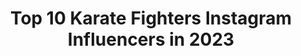 ---
title: Top 10 Karate Fighters Instagram Influencers in 2023
description: >-
  Find top karate fighters Instagram influencers in 2023. Most popular hashtags: #karate #sport #fitness #training.
platform: Instagram
hits: 7
text_top: Discover the most popular Instagram accounts on inBeat.
text_bottom: Our database has 7 Instagram influencers like this for you to connect with.
profiles:
  - username: "anshan_khosravi"
    fullname: >-
      A N S H A N    K H O S R A V I
    bio: >-
      3x national champion 🥇🥇🥇 Karate fighter 🥋 Sweden Stockholm🇸🇪 كار خوبه خدا درست كنه🧿
    location: "Sweden"
    followers: 17651
    engagement: 688
    commentsToLikes: 0.064880
    id: ck8tdcpd82ttw0j78wdhem66s
    verified: false
    hashtags: "#karate, #sweden, #anshan, #angizeshi"
  - username: "mario_jassmann_official"
    fullname: >-
      𝗠𝗮𝗿𝗶𝗼 𝗝𝗮𝘀𝘀𝗺𝗮𝗻𝗻 / 𝗕𝗼𝘅𝗲𝗿
    bio: >-
      𝗣𝗿𝗼𝗳𝗲𝘀𝘀𝗶𝗼𝗻𝗮𝗹 𝗕𝗼𝘅𝗲𝗿🥊 𝗥𝗲𝗰𝗼𝗿𝗱: 𝟮𝟬-𝟬-𝟬 ( 𝟭𝟳𝗞𝗢'𝘀)🔝 𝗜𝗻𝘁𝗲𝗿𝗻. 𝗚𝗲𝗿𝗺𝗮𝗻 𝗖𝗵𝗮𝗺𝗽𝗶𝗼𝗻 🇩🇪 𝗪𝗕𝗙 𝗜𝗻𝘁𝗲𝗿𝗰𝗼𝗻𝘁𝗶𝗻𝗲𝗻𝘁𝗮𝗹 𝗖𝗵𝗮𝗺𝗽𝗶𝗼𝗻 🌍
    location: "Germany"
    followers: 10282
    engagement: 1525
    commentsToLikes: 0.059819
    id: ck0tz9xp1pogu0i19wzu21ut0
    verified: false
    hashtags: "#california, #ko, #fashionphotography, #dream"
  - username: "hasanyousefii"
    fullname: >-
      Хасан Юсефи
    bio: >-
      رَبِّ لا تَذَرْنی‏ فَرْداً 8-3-1 Light Heavyweight mma Fighter Wushu sando Asia champion ACA fighter
    location: "Iran"
    followers: 49031
    engagement: 312
    commentsToLikes: 0.063648
    id: ck602eukyh99z0i14rxbbq58r
    verified: false
    hashtags: "#conormcgregor, #judo, #mixedmartialarts, #boxe"
  - username: "davit_vardumyan"
    fullname: >-
      DAVIT VARDUMYAN
    bio: >-
      @sportspeople1989
    location: "United States"
    followers: 146327
    engagement: 334
    commentsToLikes: 0.010139
    id: ck0w3pxveuo5k0i19ql6x3obx
    verified: false
    hashtags: "#tkdlife, #martialartist, #challenge, #tkdwtf"
  - username: "martialarts__worldwide"
    fullname: >-
      martialarts_worldwide
    bio: >-
      High quality martial arts from around the world Follow like Tag share for possible feature Founder @taekwondo_worldwide . . #martialarts__worldwide
    location: "United Kingdom"
    followers: 184468
    engagement: 488
    commentsToLikes: 0.009623
    id: ck5q5eswvskan0i113e5261me
    verified: false
    hashtags: "#judo, #karate, #fighter, #muaythaiindonesia"
  - username: "alistairovereem"
    fullname: >-
      Alistair Overeem
    bio: >-
      #Reem6 - Episode 7 out now! (Link 👇👇) Miami - but I tend to travel a bit! #Overeem UFC heavyweight | K-1, DREAM & Strikeforce World Champion.
    location: "United States"
    followers: 1039151
    engagement: 228
    commentsToLikes: 0.009368
    id: ck55mfeqs3tzx0i11cjob5dh8
    verified: true
    hashtags: "#tbt, #mma, #legacy, #xboxseriesxs"
  - username: "michel_jarabito"
    fullname: >-
      BIG MICH
    bio: >-
      LIFE IS GOOD. 🥗FITNESS BODY 🏋️‍♀️PERSONAL TRAINER 🏋️‍♀️COACHING ONLINE Code promo: Michel-jarabito
    location: "Switzerland"
    followers: 39635
    engagement: 131
    commentsToLikes: 0.025857
    id: ck8wgj4ishg6i0j786gv5dhji
    verified: false
    hashtags: "#life, #healthy, #goals, #inspiration"
---